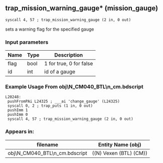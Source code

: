 ## trap_mission_warning_gauge* (mission_gauge)

`syscall 4, 57 ; trap_mission_warning_gauge (2 in, 0 out)`

sets a warning flag for the specified gauge

### Input parameters
| Name | Type | Description
|------|------|------------
| flag   | bool   | 1 for true, 0 for false
| id   | int   | id of a gauge


### Example Usage From obj\N_CM040_BTL\n_cm.bdscript
```plaintext
L20248:
 pushFromPAi L24325 ; ___ai 'change_gauge' (L24325)
 syscall 0, 2 ; trap_puts (1 in, 0 out)
 pushImm 1
 pushImm 0
 syscall 4, 57 ; trap_mission_warning_gauge (2 in, 0 out)
```


### Appears in:
| filename | Entity Name (obj)
|----------|-------------
| obj\N_CM040_BTL\n_cm.bdscript       | ((N) Vexen (BTL) (CM))          



